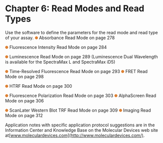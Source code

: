 # Chapter 6: Read Modes and Read Types

Use the software to define the parameters for the read mode and read type of your assay. ![](<../../../.gitbook/assets/1 (13) (1).png>) Absorbance Read Mode on page 278

![](<../../../.gitbook/assets/2 (15).png>) Fluorescence Intensity Read Mode on page 284

![](<../../../.gitbook/assets/3 (16) (1).png>) Luminescence Read Mode on page 289 (Luminescence Dual Wavelength is available for the SpectraMax L and SpectraMax iD5)

![](<../../../.gitbook/assets/4 (14) (1).png>) Time-Resolved Fluorescence Read Mode on page 293 ![](<../../../.gitbook/assets/5 (15).png>) FRET Read Mode on page 298

![](<../../../.gitbook/assets/6 (15).png>) HTRF Read Mode on page 300

![](<../../../.gitbook/assets/7 (15).png>) Fluorescence Polarization Read Mode on page 303 ![](<../../../.gitbook/assets/8 (14).png>) AlphaScreen Read Mode on page 306

![](<../../../.gitbook/assets/9 (10).png>) ScanLater Western Blot TRF Read Mode on page 309 ![](<../../../.gitbook/assets/10 (8).png>) Imaging Read Mode on page 312

Application notes with specific application protocol suggestions are in the Information Center and Knowledge Base on the Molecular Devices web site at[www.moleculardevices.com](http://www.moleculardevices.com/).
